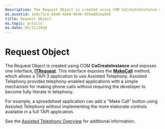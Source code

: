 ```yaml
---
Description: The Request Object is created using COM CoCreateInstance and exposes one interface, ITRequest.
ms.assetid: 1e4c71ce-6846-4e64-9346-455ed82aa458
title: Request Object
ms.topic: article
ms.date: 05/31/2018
---
```


# Request Object

The Request Object is created using COM **CoCreateInstance** and exposes one interface, [**ITRequest**](/windows/desktop/api/tapi3if/nn-tapi3if-itrequest). This interface exposes the [**MakeCall**](/windows/desktop/api/tapi3if/nf-tapi3if-itrequest-makecall) method, which allows a TAPI 3 application to use Assisted Telephony. Assisted Telephony provides telephony-enabled applications with a simple mechanism for making phone calls without requiring the developer to become fully literate in telephony.

For example, a spreadsheet application can add a "Make Call" button using Assisted Telephony without implementing the more elaborate controls available in a full TAPI application.

See the [Assisted Telephony Overview](assisted-telephony-overview.md) for additional information.

 

 




